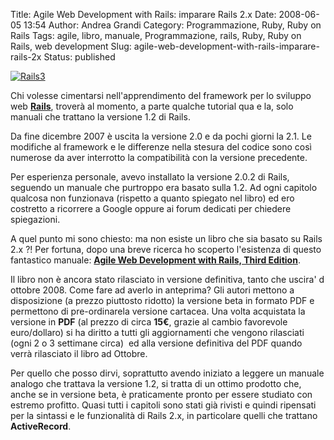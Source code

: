 Title: Agile Web Development with Rails: imparare Rails 2.x
Date: 2008-06-05 13:54
Author: Andrea Grandi
Category: Programmazione, Ruby, Ruby on Rails
Tags: agile, libro, manuale, Programmazione, rails, Ruby, Ruby on Rails, web development
Slug: agile-web-development-with-rails-imparare-rails-2x
Status: published

[![Rails3]({static}/images/2008/06/rails3.thumbnail.jpg)]()

Chi volesse cimentarsi nell'apprendimento del framework per lo sviluppo web
[**Rails**](http://www.rubyonrails.org), troverà al momento, a parte
qualche tutorial qua e la, solo manuali che trattano la versione 1.2 di
Rails.

Da fine dicembre 2007 è uscita la versione 2.0 e da pochi giorni la 2.1.
Le modifiche al framework e le differenze nella stesura del codice sono
così numerose da aver interrotto la compatibilità con la versione
precedente.

Per esperienza personale, avevo installato la versione 2.0.2 di Rails,
seguendo un manuale che purtroppo era basato sulla 1.2. Ad ogni capitolo
qualcosa non funzionava (rispetto a quanto spiegato nel libro) ed ero
costretto a ricorrere a Google oppure ai forum dedicati per chiedere
spiegazioni.

A quel punto mi sono chiesto: ma non esiste un libro che sia basato su
Rails 2.x ?! Per fortuna, dopo una breve ricerca ho scoperto l'esistenza
di questo fantastico manuale: [**Agile Web Development with Rails, Third Edition**](http://pragprog.com/titles/rails3/agile-web-development-with-rails-third-edition).

Il libro non è ancora stato rilasciato in versione definitiva, tanto che
uscira' d ottobre 2008. Come fare ad averlo in anteprima? Gli autori
mettono a disposizione (a prezzo piuttosto ridotto) la versione beta in
formato PDF e permettono di pre-ordinarela versione cartacea. Una volta
acquistata la versione in **PDF** (al prezzo di circa **15€**, grazie al
cambio favorevole euro/dollaro) si ha diritto a tutti gli aggiornamenti
che vengono rilasciati (ogni 2 o 3 settimane circa)  ed alla versione
definitiva del PDF quando verrà rilasciato il libro ad Ottobre.

Per quello che posso dirvi, soprattutto avendo iniziato a leggere un
manuale analogo che trattava la versione 1.2, si tratta di un ottimo
prodotto che, anche se in versione beta, è praticamente pronto per
essere studiato con estremo profitto. Quasi tutti i capitoli sono stati
già rivisti e quindi ripensati per la sintassi e le funzionalità di
Rails 2.x, in particolare quelli che trattano **ActiveRecord**.
